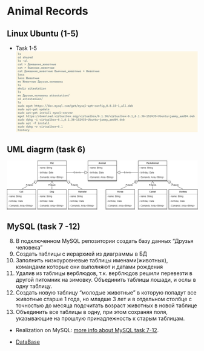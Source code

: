 # Animal Records
## Linux Ubuntu (1-5)
* Task 1-5
![command ubuntu](https://github.com/Stepan255/animal_records/blob/main/img/Command_ubuntu.jpg)
## UML diagrm (task 6)
![command ubuntu](https://github.com/Stepan255/animal_records/blob/main/img/uml.drawio.png)
## MySQL (task 7 -12)
8. В подключенном MySQL репозитории создать базу данных “Друзья
человека”
8. Создать таблицы с иерархией из диаграммы в БД
9. Заполнить низкоуровневые таблицы именами(животных), командами
которые они выполняют и датами рождения
10. Удалив из таблицы верблюдов, т.к. верблюдов решили перевезти в другой
питомник на зимовку. Объединить таблицы лошади, и ослы в одну таблицу.
11. Создать новую таблицу “молодые животные” в которую попадут все
животные старше 1 года, но младше 3 лет и в отдельном столбце с точностью
до месяца подсчитать возраст животных в новой таблице
12. Объединить все таблицы в одну, при этом сохраняя поля, указывающие на
прошлую принадлежность к старым таблицам.

* Realization on MySQL: [more info about MySQL task 7-12](https://github.com/Stepan255/animal_records/blob/main/data/MySQL_task-7-12.md).

* [DataBase](https://github.com/Stepan255/animal_records/blob/main/data/friends_human.sql)
